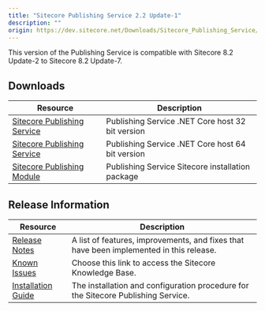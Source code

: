 ```yaml
---
title: "Sitecore Publishing Service 2.2 Update-1"
description: ""
origin: https://dev.sitecore.net/Downloads/Sitecore_Publishing_Service/22/Sitecore_Publishing_Service_22_Update1.aspx
---
```


This version of the Publishing Service is compatible with Sitecore 8.2 Update-2 to Sitecore 8.2 Update-7.

## Downloads

 | Resource | Description |
 | --- | --- |
 | [Sitecore Publishing Service](https://scdp.blob.core.windows.net/downloads/Sitecore%20Publishing%20Service/22/Sitecore%20Publishing%20Service%2022%20Update-1/Secure/Sitecore%20Publishing%20Service%20%202.2.1%20rev.%20180807.zip) | Publishing Service .NET Core host 32 bit version |
 | [Sitecore Publishing Service](https://scdp.blob.core.windows.net/downloads/Sitecore%20Publishing%20Service/22/Sitecore%20Publishing%20Service%2022%20Update-1/Secure/Sitecore%20Publishing%20Service%20%202.2.1%20rev.%20180807-x64.zip) | Publishing Service .NET Core host 64 bit version |
 | [Sitecore Publishing Module](https://scdp.blob.core.windows.net/downloads/Sitecore%20Publishing%20Service/22/Sitecore%20Publishing%20Service%2022%20Update-1/Secure/Sitecore%20Publishing%20Module%202.2.1%20rev.%20180807.zip) | Publishing Service Sitecore installation package |

## Release Information

 | Resource | Description |
 | --- | --- |
 | [Release Notes](/downloads/Sitecore_Publishing_Service/22/Sitecore_Publishing_Service_22_Update1/Release_Notes) | A list of features, improvements, and fixes that have been implemented in this release. |
 | [Known Issues](https://kb.sitecore.net/articles/431510) | Choose this link to access the Sitecore Knowledge Base. |
 | [Installation Guide](https://scdp.blob.core.windows.net/downloads/Sitecore%20Publishing%20Service/22/Sitecore%20Publishing%20Service%2022%20Update-1/Secure/Publishing-Service-Installation-and-Configuration-Guide-2.2.1.pdf) | The installation and configuration procedure for the Sitecore Publishing Service. |